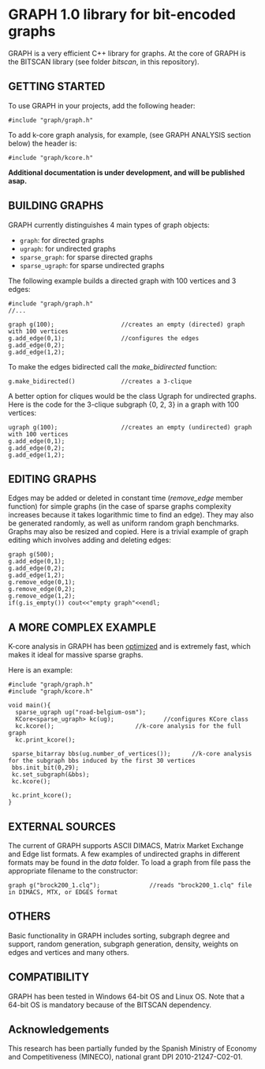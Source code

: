 
GRAPH 1.0 library for bit-encoded graphs
===================

GRAPH is a very efficient C++ library for graphs. At the core of GRAPH is the BITSCAN library (see folder *bitscan*, in this repository). 

GETTING STARTED
-------------------------------

To use GRAPH in your projects, add the following header: 

	#include "graph/graph.h"

To add k-core graph analysis, for example, (see GRAPH ANALYSIS section below) the header is:

	#include "graph/kcore.h"

**Additional documentation is under development, and will be published asap.**

BUILDING GRAPHS
-------------------------------
GRAPH currently distinguishes 4 main types of graph objects:

- `graph`: for directed graphs
- `ugraph`: for undirected graphs
- `sparse_graph`: for sparse directed graphs
- `sparse_ugraph`: for sparse undirected graphs


The following example builds a directed graph with 100 vertices and 3 edges:

    #include "graph/graph.h"
    //...
    
    graph g(100);					//creates an empty (directed) graph with 100 vertices
    g.add_edge(0,1);				//configures the edges
	g.add_edge(0,2);
	g.add_edge(1,2);


To make the edges bidirected call the *make\_bidirected* function:
   
    g.make_bidirected()				//creates a 3-clique

A better option for cliques would be the class Ugraph for undirected graphs. Here is the code for the 3-clique subgraph {0, 2, 3} in a graph with 100 vertices:
   
    ugraph g(100);					//creates an empty (undirected) graph with 100 vertices
	g.add_edge(0,1);				
	g.add_edge(0,2);
	g.add_edge(1,2);

EDITING GRAPHS
-------------------------------

Edges may be added or deleted in constant time (*remove\_edge* member function) for simple graphs (in the case of sparse graphs complexity increases because it takes logarithmic time to find an edge). They may also be generated randomly, as well as uniform random graph benchmarks. Graphs may also be resized and copied. Here is a trivial example of graph editing which involves adding and deleting edges:
   
    graph g(500);							
	g.add_edge(0,1);				
	g.add_edge(0,2);
	g.add_edge(1,2);
	g.remove_edge(0,1);
	g.remove_edge(0,2);
	g.remove_edge(1,2);
    if(g.is_empty()) cout<<"empty graph"<<endl;			

A MORE COMPLEX EXAMPLE
-------------------------------
K-core analysis in GRAPH has been [optimized](https://www.google.com/url?sa=t&rct=j&q=&esrc=s&source=web&cd=2&cad=rja&uact=8&ved=0CCgQFjAB&url=http%3A%2F%2Fvlado.fmf.uni-lj.si%2Fpub%2Fnetworks%2Fdoc%2Fcores%2Fcores.pdf&ei=Pe8FVJfZD6PIyAO0-IKIAQ&usg=AFQjCNFNFQZTbvdmsjXTqTSH1BFYf1ACKg&sig2=_leTrcnaQKbfFHpSwiZuKQ&bvm=bv.74115972,d.bGQ) and is extremely fast, which makes it ideal for massive sparse graphs.  

Here is an example:
    
    #include "graph/graph.h" 
    #include "graph/kcore.h" 
   				
    void main(){
	  sparse_ugraph ug("road-belgium-osm");
	  KCore<sparse_ugraph> kc(ug);				//configures KCore class
      kc.kcore();						//k-core analysis for the full graph
	  kc.print_kcore();	

	 sparse_bitarray bbs(ug.number_of_vertices());		//k-core analysis for the subgraph bbs induced by the first 30 vertices
	 bbs.init_bit(0,29);
	 kc.set_subgraph(&bbs);
	 kc.kcore();					
    
	 kc.print_kcore();							
    }



    
EXTERNAL SOURCES
-------------------------------

The current of GRAPH supports ASCII DIMACS, Matrix Market Exchange and Edge list formats. A few examples of undirected graphs in different formats may be found in the *data* folder. To load a graph from file pass the appropriate filename to the constructor:

    
    graph g("brock200_1.clq");				//reads "brock200_1.clq" file in DIMACS, MTX, or EDGES format
    
OTHERS
-------------------------------

Basic functionality in GRAPH includes sorting, subgraph degree and support,  random generation, subgraph generation,  density, weights on edges and vertices and many others.


COMPATIBILITY
-------------------------------

GRAPH has been tested in Windows 64-bit OS and Linux OS. Note that a 64-bit OS is mandatory because of the BITSCAN dependency.

Acknowledgements
-------------------------------

This research has been partially funded by the Spanish Ministry of Economy and Competitiveness (MINECO), national grant DPI 2010-21247-C02-01.

